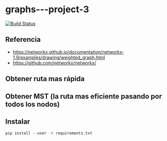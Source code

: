 # graphs---project-3

[![Build Status](https://travis-ci.org/eduarmando/graphs---project-3.svg?branch=master)](https://travis-ci.org/eduarmando/graphs---project-3)

## Referencia
- https://networkx.github.io/documentation/networkx-1.9/examples/drawing/weighted_graph.html
- https://github.com/networkx/networkx/

## Obtener ruta mas rápida


## Obtener MST (la ruta mas eficiente pasando por todos los nodos)

## Instalar
```python
pip install --user -r requirements.txt
```
